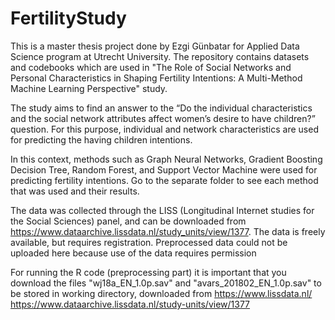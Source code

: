 # FertilityStudy
This is a master thesis project done by Ezgi Günbatar for Applied Data Science program at Utrecht University. The repository contains datasets and codebooks which are used in "The Role of Social Networks and Personal Characteristics in Shaping Fertility Intentions: A Multi-Method Machine Learning Perspective" study.

The study aims to find an answer to the “Do the individual characteristics and the social network attributes affect women’s desire to have children?” question. For this purpose, individual and network characteristics are used for predicting the having children intentions.

In this context, methods such as Graph Neural Networks, Gradient Boosting Decision Tree, Random Forest, and Support Vector Machine were used for predicting fertility intentions. Go to the separate folder to see each method that was used and their results.


The data was collected through the LISS (Longitudinal Internet studies for the Social Sciences) panel, and can be downloaded from https://www.dataarchive.lissdata.nl/study_units/view/1377. The data is freely available, but requires registration. Preprocessed data could not be uploaded here because use of the data requires permission

For running the R code (preprocessing part) it is important that you download the files "wj18a_EN_1.0p.sav" and "avars_201802_EN_1.0p.sav" to be stored in working directory,
downloaded from https://www.lissdata.nl/
https://www.dataarchive.lissdata.nl/study-units/view/1377
